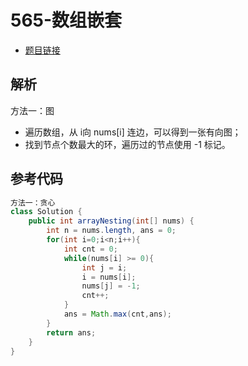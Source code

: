 # 565-数组嵌套

- [题目链接](https://leetcode.cn/problems/array-nesting/)

## 解析

方法一：图
- 遍历数组，从 i向 nums[i] 连边，可以得到一张有向图；
- 找到节点个数最大的环，遍历过的节点使用 -1 标记。


## 参考代码
```Java
方法一：贪心
class Solution {
    public int arrayNesting(int[] nums) {
        int n = nums.length, ans = 0;
        for(int i=0;i<n;i++){
            int cnt = 0;
            while(nums[i] >= 0){
                int j = i;
                i = nums[i];
                nums[j] = -1;
                cnt++;
            }
            ans = Math.max(cnt,ans);
        }
        return ans;
    }
}
```
